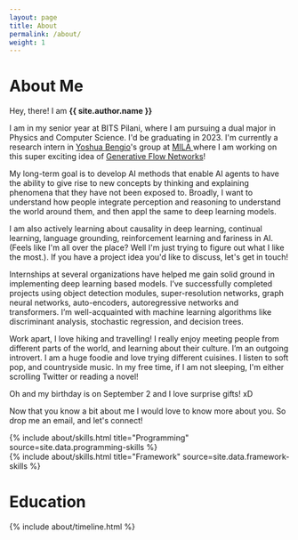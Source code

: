 ```yaml
---
layout: page
title: About
permalink: /about/
weight: 1
---
```


# **About Me**

Hey, there! I am **{{ site.author.name }}** <br>

I am in my senior year at BITS Pilani, where I am pursuing a dual major in Physics and Computer Science. I'd be graduating in 2023. I'm currently a research intern in <a href = "https://yoshuabengio.org/">Yoshua Bengio</a>'s group at <a href="https://mila.quebec/en/"> MILA </a> where I am working on this super exciting idea of <a href = "https://milayb.notion.site/GFlowNet-Tutorial-919dcf0a0f0c4e978916a2f509938b00#501449fd3de348e8b93769a523d1769d">Generative Flow Networks</a>! 
 <br>

My long-term goal is to develop AI methods that enable AI agents to have the ability to give rise to new concepts by thinking and explaining phenomena that they have not been exposed to. Broadly, I want to understand how people integrate perception and reasoning to understand the world around them, and then appl the same to deep learning models. 

I am also actively learning about causality in deep learning, continual learning, language grounding, reinforcement learning and fariness in AI. (Feels like I'm all over the place? Well I'm just trying to figure out what I like the most.). If you have a project idea you'd like to discuss, let's get in touch!

Internships at several organizations have helped me gain solid ground in implementing deep learning based models. I’ve successfully completed projects using object detection modules, super-resolution networks, graph neural networks, auto-encoders, autoregressive networks and transformers. I’m well-acquainted with machine learning algorithms like discriminant analysis, stochastic regression, and decision trees. 

Work apart, I love hiking and travelling! I really enjoy meeting people from different parts of the world, and learning about their culture. I’m an outgoing introvert. I am a huge foodie and love trying different cuisines. I listen to soft pop, and countryside music. In my free time, if I am not sleeping, I'm either scrolling Twitter or reading a novel!

Oh and my birthday is on September 2 and I love surprise gifts! xD 

Now that you know a bit about me I would love to know more about you. So drop me an email, and let's connect!
<!-- If you know how life works, mail me? -->

<div class="column">
{% include about/skills.html title="Programming" source=site.data.programming-skills %}
<!-- {% include about/skills.html title="Deep Learning" source=site.data.dl-skills %} -->
</div>
<div class="column">
{% include about/skills.html title="Framework" source=site.data.framework-skills %}
<!-- {% include about/skills.html title="Other Skills" source=site.data.other-skills %} -->
</div>

# **Education**
<div class="row">
{% include about/timeline.html %}
</div>
